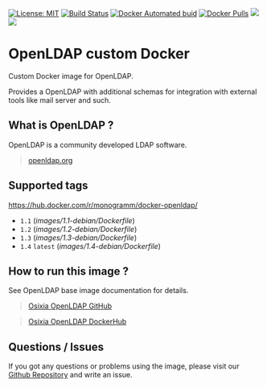 [![License: MIT][uri_license_image]][uri_license]
[![Build Status](https://travis-ci.org/Monogramm/docker-openldap.svg)](https://travis-ci.org/Monogramm/docker-openldap)
[![Docker Automated buid](https://img.shields.io/docker/cloud/build/monogramm/docker-openldap.svg)](https://hub.docker.com/r/monogramm/docker-openldap/)
[![Docker Pulls](https://img.shields.io/docker/pulls/monogramm/docker-openldap.svg)](https://hub.docker.com/r/monogramm/docker-openldap/)
[![](https://images.microbadger.com/badges/version/monogramm/docker-openldap.svg)](https://microbadger.com/images/monogramm/docker-openldap)
[![](https://images.microbadger.com/badges/image/monogramm/docker-openldap.svg)](https://microbadger.com/images/monogramm/docker-openldap)

# OpenLDAP custom Docker

Custom Docker image for OpenLDAP.

Provides a OpenLDAP with additional schemas for integration with external tools like mail server and such.

## What is OpenLDAP ?

OpenLDAP is a community developed LDAP software.

> [openldap.org](http://www.openldap.org/)

## Supported tags

<https://hub.docker.com/r/monogramm/docker-openldap/>

-   `1.1` (_images/1.1-debian/Dockerfile_)
-   `1.2` (_images/1.2-debian/Dockerfile_)
-   `1.3` (_images/1.3-debian/Dockerfile_)
-   `1.4` `latest` (_images/1.4-debian/Dockerfile_)

## How to run this image ?

See OpenLDAP base image documentation for details.

> [Osixia OpenLDAP GitHub](https://github.com/osixia/docker-openldap)

> [Osixia OpenLDAP DockerHub](https://hub.docker.com/r/osixia/openldap/)

## Questions / Issues

If you got any questions or problems using the image, please visit our [Github Repository](https://github.com/Monogramm/docker-openldap) and write an issue.

[uri_license]: https://opensource.org/licenses/MIT

[uri_license_image]: https://img.shields.io/badge/license-MIT-blue
